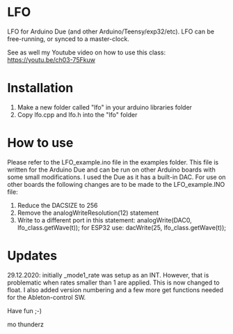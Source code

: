 # LFO
LFO for Arduino Due (and other Arduino/Teensy/exp32/etc). LFO can be free-running, or synced to a master-clock.

See as well my Youtube video on how to use this class: https://youtu.be/ch03-75Fkuw

# Installation
1) Make a new folder called "lfo" in your arduino libraries folder
2) Copy lfo.cpp and lfo.h into the "lfo" folder

# How to use
Please refer to the LFO_example.ino file in the examples folder. This file is written for the Arduino Due and can be run on other Arduino boards with some small modifications. I used the Due as it has a built-in DAC. For use on other boards the following changes are to be made to the LFO_example.INO file:
1) Reduce the DACSIZE to 256
2) Remove the analogWriteResolution(12) statement 
3) Write to a different port in this statement: 
analogWrite(DAC0, lfo_class.getWave(t));
for ESP32 use:
dacWrite(25, lfo_class.getWave(t));

# Updates
29.12.2020: initially _mode1_rate was setup as an INT. However, that is problematic when rates smaller than 1 are applied. This is now changed to float. I also added version numbering and a few more get functions needed for the Ableton-control SW.

Have fun ;-)

mo thunderz
